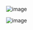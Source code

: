 
![image](https://github.com/Albatrosssssss/Laravel_framework/assets/67068215/c14523ce-1854-472b-9983-943f4e459d0f)

![image](https://github.com/Albatrosssssss/Laravel_framework/assets/67068215/4224930d-2ad6-4861-96f0-566c0c892336)
